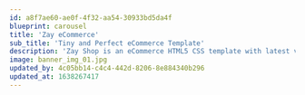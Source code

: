 ```yaml
---
id: a8f7ae60-ae0f-4f32-aa54-30933bd5da4f
blueprint: carousel
title: 'Zay eCommerce'
sub_title: 'Tiny and Perfect eCommerce Template'
description: 'Zay Shop is an eCommerce HTML5 CSS template with latest version of Bootstrap 5 (beta 1). This template is 100% free provided by [TemplateMo](https://templatemo.com/) website. Image credits go to [Freepik Stories](https://stories.freepik.com/), [Unsplash](https://unsplash.com/) and [Icons](https://icons8.com/)'
image: banner_img_01.jpg
updated_by: 4c05bb14-c4c4-442d-8206-8e884340b296
updated_at: 1638267417
---
```


